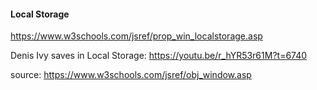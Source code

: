 

#### Local Storage
https://www.w3schools.com/jsref/prop_win_localstorage.asp

Denis Ivy saves in Local Storage: https://youtu.be/r_hYR53r61M?t=6740


source: https://www.w3schools.com/jsref/obj_window.asp